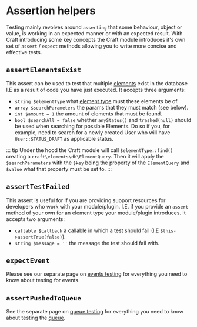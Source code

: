 # Assertion helpers

Testing mainly revolves around `asserting` that some behaviour, object or value, is working in an expected manner 
or with an expected result. With Craft introducing some key concepts 
the Craft module introduces it's own set of `assert` / `expect` methods allowing
you to write more concise and effective tests. 

## `assertElementsExist`

This assert can be used to test that multiple [elements](../../extend/element-types.md#getting-started) exist in the database I.E as a result of code you have just executed. 
It accepts three arguments: 

- `string $elementType` what [element type](../../extend/element-types.md) must these elements be of. 
- `array $searchParameters` the params that they must match (see below). 
- `int $amount = 1` the amount of elements that must be found. 
- `bool $searchAll = false` whether `anyStatus()` and `trashed(null)` should be used when searching for possible Elements. 
Do so if you, for example, need to search for a newly created User who will have `User::STATUS_DRAFT` as applicable status. 

::: tip
Under the hood the Craft module will call `$elementType::find()` creating a `craft\elements\db\ElementQuery`. 
Then it will apply the `$searchParameters` with the `$key` being the property of the `ElementQuery` and `$value` what
that property must be set to. 
:::

## `assertTestFailed`

This assert is useful for if you are providing support resources for developers who work with your module/plugin. 
I.E. if you provide an `assert` method of your own for an element type your module/plugin introduces. It 
accepts two arguments: 

- `callable $callback` a callable in which a test should fail (I.E `$this->assertTrue(false)`). 
- `string $message = ''` the message the test should fail with. 
## `expectEvent`

Please see our separate page on [events testing](../testing-craft/events.md) for everything you need to know about
testing for events. 

## `assertPushedToQueue`

See the separate page on [queue testing](../testing-craft/queue.md) for everything you need to know
about testing the [queue](../../config/app.md#queue-component). 
